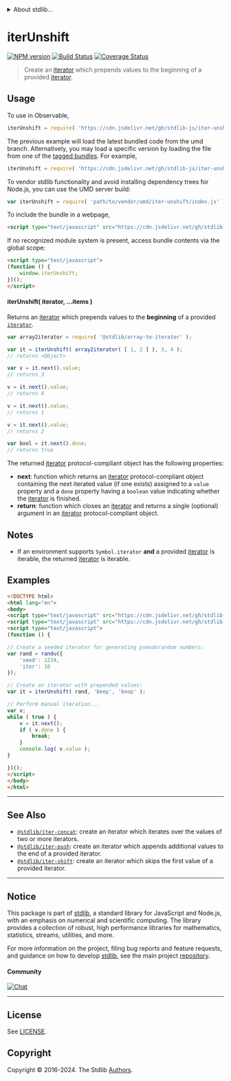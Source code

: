 <!--

@license Apache-2.0

Copyright (c) 2019 The Stdlib Authors.

Licensed under the Apache License, Version 2.0 (the "License");
you may not use this file except in compliance with the License.
You may obtain a copy of the License at

   http://www.apache.org/licenses/LICENSE-2.0

Unless required by applicable law or agreed to in writing, software
distributed under the License is distributed on an "AS IS" BASIS,
WITHOUT WARRANTIES OR CONDITIONS OF ANY KIND, either express or implied.
See the License for the specific language governing permissions and
limitations under the License.

-->


<details>
  <summary>
    About stdlib...
  </summary>
  <p>We believe in a future in which the web is a preferred environment for numerical computation. To help realize this future, we've built stdlib. stdlib is a standard library, with an emphasis on numerical and scientific computation, written in JavaScript (and C) for execution in browsers and in Node.js.</p>
  <p>The library is fully decomposable, being architected in such a way that you can swap out and mix and match APIs and functionality to cater to your exact preferences and use cases.</p>
  <p>When you use stdlib, you can be absolutely certain that you are using the most thorough, rigorous, well-written, studied, documented, tested, measured, and high-quality code out there.</p>
  <p>To join us in bringing numerical computing to the web, get started by checking us out on <a href="https://github.com/stdlib-js/stdlib">GitHub</a>, and please consider <a href="https://opencollective.com/stdlib">financially supporting stdlib</a>. We greatly appreciate your continued support!</p>
</details>

# iterUnshift

[![NPM version][npm-image]][npm-url] [![Build Status][test-image]][test-url] [![Coverage Status][coverage-image]][coverage-url] <!-- [![dependencies][dependencies-image]][dependencies-url] -->

> Create an [iterator][mdn-iterator-protocol] which prepends values to the beginning of a provided [iterator][mdn-iterator-protocol].

<!-- Section to include introductory text. Make sure to keep an empty line after the intro `section` element and another before the `/section` close. -->

<section class="intro">

</section>

<!-- /.intro -->

<!-- Package usage documentation. -->



<section class="usage">

## Usage

To use in Observable,

```javascript
iterUnshift = require( 'https://cdn.jsdelivr.net/gh/stdlib-js/iter-unshift@umd/browser.js' )
```
The previous example will load the latest bundled code from the umd branch. Alternatively, you may load a specific version by loading the file from one of the [tagged bundles](https://github.com/stdlib-js/iter-unshift/tags). For example,

```javascript
iterUnshift = require( 'https://cdn.jsdelivr.net/gh/stdlib-js/iter-unshift@v0.2.0-umd/browser.js' )
```

To vendor stdlib functionality and avoid installing dependency trees for Node.js, you can use the UMD server build:

```javascript
var iterUnshift = require( 'path/to/vendor/umd/iter-unshift/index.js' )
```

To include the bundle in a webpage,

```html
<script type="text/javascript" src="https://cdn.jsdelivr.net/gh/stdlib-js/iter-unshift@umd/browser.js"></script>
```

If no recognized module system is present, access bundle contents via the global scope:

```html
<script type="text/javascript">
(function () {
    window.iterUnshift;
})();
</script>
```

#### iterUnshift( iterator, ...items )

Returns an [iterator][mdn-iterator-protocol] which prepends values to the **beginning** of a provided [`iterator`][mdn-iterator-protocol].

```javascript
var array2iterator = require( '@stdlib/array-to-iterator' );

var it = iterUnshift( array2iterator( [ 1, 2 ] ), 3, 4 );
// returns <Object>

var v = it.next().value;
// returns 3

v = it.next().value;
// returns 4

v = it.next().value;
// returns 1

v = it.next().value;
// returns 2

var bool = it.next().done;
// returns true
```

The returned [iterator][mdn-iterator-protocol] protocol-compliant object has the following properties:

-   **next**: function which returns an [iterator][mdn-iterator-protocol] protocol-compliant object containing the next iterated value (if one exists) assigned to a `value` property and a `done` property having a `boolean` value indicating whether the [iterator][mdn-iterator-protocol] is finished.
-   **return**: function which closes an [iterator][mdn-iterator-protocol] and returns a single (optional) argument in an [iterator][mdn-iterator-protocol] protocol-compliant object.

</section>

<!-- /.usage -->

<!-- Package usage notes. Make sure to keep an empty line after the `section` element and another before the `/section` close. -->

<section class="notes">

## Notes

-   If an environment supports `Symbol.iterator` **and** a provided [iterator][mdn-iterator-protocol] is iterable, the returned [iterator][mdn-iterator-protocol] is iterable.

</section>

<!-- /.notes -->

<!-- Package usage examples. -->

<section class="examples">

## Examples

<!-- eslint no-undef: "error" -->

```html
<!DOCTYPE html>
<html lang="en">
<body>
<script type="text/javascript" src="https://cdn.jsdelivr.net/gh/stdlib-js/random-iter-randu@umd/browser.js"></script>
<script type="text/javascript" src="https://cdn.jsdelivr.net/gh/stdlib-js/iter-unshift@umd/browser.js"></script>
<script type="text/javascript">
(function () {

// Create a seeded iterator for generating pseudorandom numbers:
var rand = randu({
    'seed': 1234,
    'iter': 10
});

// Create an iterator with prepended values:
var it = iterUnshift( rand, 'beep', 'boop' );

// Perform manual iteration...
var v;
while ( true ) {
    v = it.next();
    if ( v.done ) {
        break;
    }
    console.log( v.value );
}

})();
</script>
</body>
</html>
```

</section>

<!-- /.examples -->

<!-- Section to include cited references. If references are included, add a horizontal rule *before* the section. Make sure to keep an empty line after the `section` element and another before the `/section` close. -->

<section class="references">

</section>

<!-- /.references -->

<!-- Section for related `stdlib` packages. Do not manually edit this section, as it is automatically populated. -->

<section class="related">

* * *

## See Also

-   <span class="package-name">[`@stdlib/iter-concat`][@stdlib/iter/concat]</span><span class="delimiter">: </span><span class="description">create an iterator which iterates over the values of two or more iterators.</span>
-   <span class="package-name">[`@stdlib/iter-push`][@stdlib/iter/push]</span><span class="delimiter">: </span><span class="description">create an iterator which appends additional values to the end of a provided iterator.</span>
-   <span class="package-name">[`@stdlib/iter-shift`][@stdlib/iter/shift]</span><span class="delimiter">: </span><span class="description">create an iterator which skips the first value of a provided iterator.</span>

</section>

<!-- /.related -->

<!-- Section for all links. Make sure to keep an empty line after the `section` element and another before the `/section` close. -->


<section class="main-repo" >

* * *

## Notice

This package is part of [stdlib][stdlib], a standard library for JavaScript and Node.js, with an emphasis on numerical and scientific computing. The library provides a collection of robust, high performance libraries for mathematics, statistics, streams, utilities, and more.

For more information on the project, filing bug reports and feature requests, and guidance on how to develop [stdlib][stdlib], see the main project [repository][stdlib].

#### Community

[![Chat][chat-image]][chat-url]

---

## License

See [LICENSE][stdlib-license].


## Copyright

Copyright &copy; 2016-2024. The Stdlib [Authors][stdlib-authors].

</section>

<!-- /.stdlib -->

<!-- Section for all links. Make sure to keep an empty line after the `section` element and another before the `/section` close. -->

<section class="links">

[npm-image]: http://img.shields.io/npm/v/@stdlib/iter-unshift.svg
[npm-url]: https://npmjs.org/package/@stdlib/iter-unshift

[test-image]: https://github.com/stdlib-js/iter-unshift/actions/workflows/test.yml/badge.svg?branch=v0.2.0
[test-url]: https://github.com/stdlib-js/iter-unshift/actions/workflows/test.yml?query=branch:v0.2.0

[coverage-image]: https://img.shields.io/codecov/c/github/stdlib-js/iter-unshift/main.svg
[coverage-url]: https://codecov.io/github/stdlib-js/iter-unshift?branch=main

<!--

[dependencies-image]: https://img.shields.io/david/stdlib-js/iter-unshift.svg
[dependencies-url]: https://david-dm.org/stdlib-js/iter-unshift/main

-->

[chat-image]: https://img.shields.io/gitter/room/stdlib-js/stdlib.svg
[chat-url]: https://app.gitter.im/#/room/#stdlib-js_stdlib:gitter.im

[stdlib]: https://github.com/stdlib-js/stdlib

[stdlib-authors]: https://github.com/stdlib-js/stdlib/graphs/contributors

[umd]: https://github.com/umdjs/umd
[es-module]: https://developer.mozilla.org/en-US/docs/Web/JavaScript/Guide/Modules

[deno-url]: https://github.com/stdlib-js/iter-unshift/tree/deno
[deno-readme]: https://github.com/stdlib-js/iter-unshift/blob/deno/README.md
[umd-url]: https://github.com/stdlib-js/iter-unshift/tree/umd
[umd-readme]: https://github.com/stdlib-js/iter-unshift/blob/umd/README.md
[esm-url]: https://github.com/stdlib-js/iter-unshift/tree/esm
[esm-readme]: https://github.com/stdlib-js/iter-unshift/blob/esm/README.md
[branches-url]: https://github.com/stdlib-js/iter-unshift/blob/main/branches.md

[stdlib-license]: https://raw.githubusercontent.com/stdlib-js/iter-unshift/main/LICENSE

[mdn-iterator-protocol]: https://developer.mozilla.org/en-US/docs/Web/JavaScript/Reference/Iteration_protocols#The_iterator_protocol

<!-- <related-links> -->

[@stdlib/iter/concat]: https://github.com/stdlib-js/iter-concat/tree/umd

[@stdlib/iter/push]: https://github.com/stdlib-js/iter-push/tree/umd

[@stdlib/iter/shift]: https://github.com/stdlib-js/iter-shift/tree/umd

<!-- </related-links> -->

</section>

<!-- /.links -->
